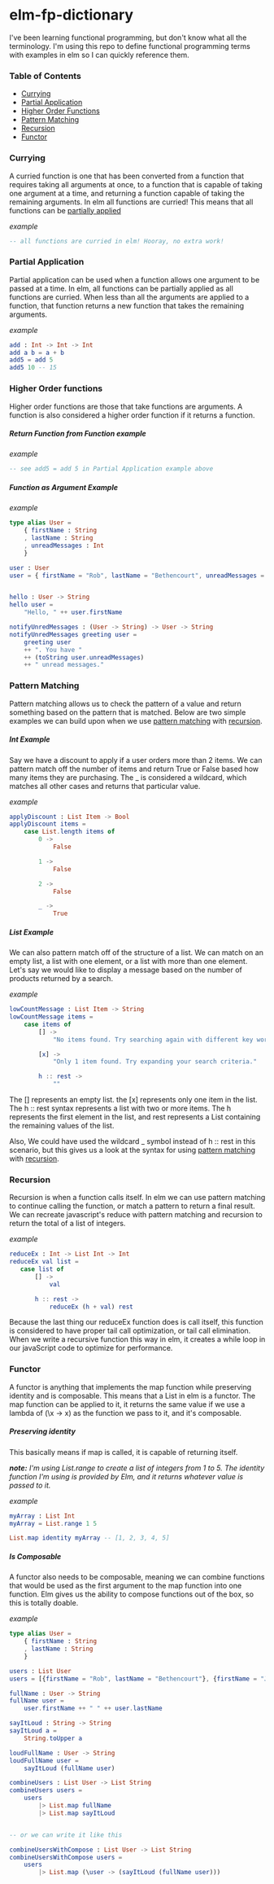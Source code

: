 # elm-fp-dictionary
I've been learning functional programming, but don't know what all the terminology. I'm using this repo to define functional programming terms with examples in elm so I can quickly reference them.

### Table of Contents
* [Currying](#currying)
* [Partial Application](#partial-application)
* [Higher Order Functions](#higher-order-functions)
* [Pattern Matching](#pattern-matching)
* [Recursion](#recursion)
* [Functor](#functor)

### Currying
A curried function is one that has been converted from a function that requires taking all arguments at once, to a function that is capable of taking one argument at a time, and returning a function capable of taking the remaining arguments. In elm all functions are curried! This means that all functions can be [partially applied](#partial-application)

*example*

```elm
-- all functions are curried in elm! Hooray, no extra work!
```

### Partial Application
Partial application can be used when a function allows one argument to be passed at a time. In elm, all functions can be partially applied as all functions are curried. When less than all the arguments are applied to a function, that function returns a new function that takes the remaining arguments.

*example*
```elm
add : Int -> Int -> Int
add a b = a + b
add5 = add 5
add5 10 -- 15
```

### Higher Order functions
Higher order functions are those that take functions are arguments. A function is also considered a higher order function if it returns a function.
##### Return Function from Function example

*example*
```elm
-- see add5 = add 5 in Partial Application example above
```

##### Function as Argument Example
*example*
```elm
type alias User =
    { firstName : String
    , lastName : String
    , unreadMessages : Int
    }

user : User
user = { firstName = "Rob", lastName = "Bethencourt", unreadMessages = 3 }


hello : User -> String
hello user =
    "Hello, " ++ user.firstName

notifyUnredMessages : (User -> String) -> User -> String
notifyUnredMessages greeting user =
    greeting user
    ++ ". You have "
    ++ (toString user.unreadMessages)
    ++ " unread messages."
```

### Pattern Matching
Pattern matching allows us to check the pattern of a value and return something based on the pattern that is matched. Below are two simple examples we can build upon when we use [pattern matching](#pattern-matching) with [recursion](#recursion).
##### Int Example
Say we have a discount to apply if a user orders more than 2 items. We can pattern match off the number of items and return True or False based how many items they are purchasing. The _ is considered a wildcard, which matches all other cases and returns that particular value.

*example*
```elm
applyDiscount : List Item -> Bool
applyDiscount items =
    case List.length items of
        0 ->
            False

        1 ->
            False

        2 ->
            False

        _ ->
            True
```
##### List Example
We can also pattern match off of the structure of a list. We can match on an empty list, a list with one element, or a list with more than one element. Let's say we would like to display a message based on the number of products returned by a search.

*example*

```elm
lowCountMessage : List Item -> String
lowCountMessage items =
    case items of
        [] ->
            "No items found. Try searching again with different key words."

        [x] ->
            "Only 1 item found. Try expanding your search criteria."

        h :: rest ->
            ""
```

The [] represents an empty list.
the [x] represents only one item in the list.
The h :: rest syntax represents a list with two or more items. The h represents the first element in the list, and rest represents a List containing the remaining values of the list.

Also, We could have used the wildcard _ symbol instead of h :: rest in this scenario, but this gives us a look at the syntax for using [pattern matching](#pattern-matching) with [recursion](#recursion).

### Recursion

Recursion is when a function calls itself. In elm we can use pattern matching to continue calling the function, or match a pattern to return a final result. We can recreate javascript's reduce with pattern matching and recursion to return the total of a list of integers.

*example*

```elm
reduceEx : Int -> List Int -> Int
reduceEx val list =
   case list of
       [] ->
           val

       h :: rest ->
           reduceEx (h + val) rest
```

Because the last thing our reduceEx function does is call itself, this function is considered to have proper tail call optimization, or tail call elimination. When we write a recursive function this way in elm, it creates a while loop in our javaScript code to optimize for performance.

### Functor

A functor is anything that implements the map function while preserving identity and is composable. This means that a List in elm is a functor. The map function can be applied to it, it returns the same value if we use a lambda of (\x -> x) as the function we pass to it, and it's composable.

##### Preserving identity
This basically means if map is called, it is capable of returning itself.

_**note:** I'm using List.range to create a list of integers from 1 to 5. The identity function I'm using is provided by Elm, and it returns whatever value is passed to it._

*example*

```elm
myArray : List Int
myArray = List.range 1 5

List.map identity myArray -- [1, 2, 3, 4, 5]
```

##### Is Composable
A functor also needs to be composable, meaning we can combine functions that would be used as the first argument to the map function into one function. Elm gives us the ability to compose functions out of the box, so this is totally doable.

*example*

```elm
type alias User =
    { firstName : String
    , lastName : String
    }

users : List User
users = [{firstName = "Rob", lastName = "Bethencourt"}, {firstName = "John", lastName = "Doe"}]

fullName : User -> String
fullName user =
    user.firstName ++ " " ++ user.lastName

sayItLoud : String -> String
sayItLoud a =
    String.toUpper a

loudFullName : User -> String
loudFullName user =
    sayItLoud (fullName user)

combineUsers : List User -> List String
combineUsers users =
    users
        |> List.map fullName
        |> List.map sayItLoud


-- or we can write it like this

combineUsersWithCompose : List User -> List String
combineUsersWithCompose users =
    users
        |> List.map (\user -> (sayItLoud (fullName user)))
```
